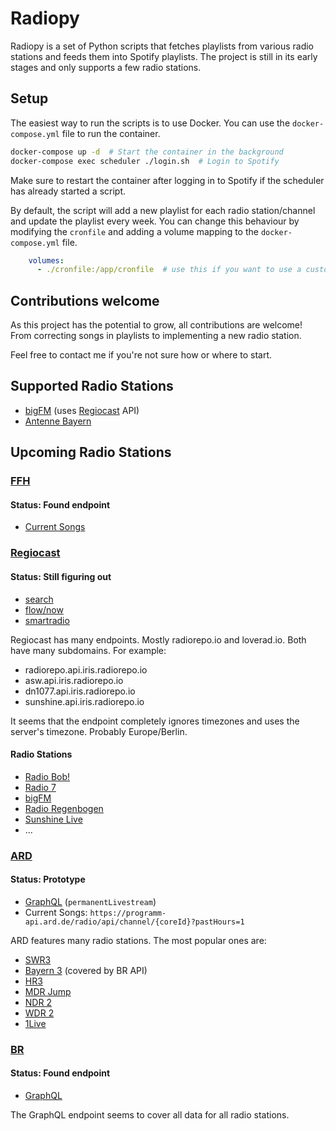 # Radiopy

Radiopy is a set of Python scripts that fetches playlists from various radio stations and feeds them into Spotify playlists.
The project is still in its early stages and only supports a few radio stations.

## Setup

The easiest way to run the scripts is to use Docker. You can use the `docker-compose.yml` file to run the container.

```bash
docker-compose up -d  # Start the container in the background
docker-compose exec scheduler ./login.sh  # Login to Spotify
```
Make sure to restart the container after logging in to Spotify if the scheduler has already started a script.

By default, the script will add a new playlist for each radio station/channel and update the playlist every week.
You can change this behaviour by modifying the `cronfile` and adding a volume mapping to the `docker-compose.yml` file.

```yaml
    volumes:
      - ./cronfile:/app/cronfile  # use this if you want to use a custom cronfile
```

## Contributions welcome

As this project has the potential to grow, all contributions are welcome!
From correcting songs in playlists to implementing a new radio station.

Feel free to contact me if you're not sure how or where to start.


## Supported Radio Stations
- [bigFM](https://www.bigfm.de/) (uses [Regiocast](#regiocast) API)
- [Antenne Bayern](https://www.antenne.de/)

## Upcoming Radio Stations


### [FFH](https://www.ffh.de/)
#### Status: Found endpoint
- [Current Songs](https://www.ffh.de/update-onair-info?tx_ffhonair_pi2[action]=getallsonginfo&tx_ffhonair_pi2[controller]=Webradio&tx_ffhonair_pi2[format]=json&type=210)

### [Regiocast](https://www.regiocast.de/)
#### Status: Still figuring out
- [search](https://asw.api.iris.radiorepo.io/v2/playlist/search.json?station=110&start=2024-11-20T20%3A53%3A55.631%2B01%3A00&end=2024-11-20T21%3A23%3A55.631%2B01%3A00)
- [flow/now](https://asw.api.iris.radiorepo.io/v2/playlist/flow.json?station=110&offset=1&count=1&ts=1716636546730)
- [smartradio](https://asw.api.iris.radiorepo.io/smartradio/2/config.json)

Regiocast has many endpoints. Mostly radiorepo.io and loverad.io. Both have many subdomains.
For example:
- radiorepo.api.iris.radiorepo.io
- asw.api.iris.radiorepo.io
- dn1077.api.iris.radiorepo.io
- sunshine.api.iris.radiorepo.io

It seems that the endpoint completely ignores timezones and uses the server's timezone. Probably Europe/Berlin.

#### Radio Stations
- [Radio Bob!](https://www.radiobob.de/)
- [Radio 7](https://www.radio7.de/)
- [bigFM](https://www.bigfm.de/)
- [Radio Regenbogen](https://www.regenbogen.de/)
- [Sunshine Live](https://www.sunshine-live.de/)
- ...


### [ARD](https://www.ardaudiothek.de/radio/)
#### Status: Prototype
- [GraphQL](https://api.ardaudiothek.de/graphql) (`permanentLivestream`)
- Current Songs: `https://programm-api.ard.de/radio/api/channel/{coreId}?pastHours=1`

ARD features many radio stations. The most popular ones are:
- [SWR3](https://www.swr3.de/)
- [Bayern 3](https://www.bayern3.de/) (covered by BR API)
- [HR3](https://www.hr3.de/)
- [MDR Jump](https://www.jumpradio.de/)
- [NDR 2](https://www.ndr.de/ndr2/)
- [WDR 2](https://www1.wdr.de/radio/wdr2/)
- [1Live](https://www1.wdr.de/radio/1live/)

### [BR](https://www.br.de/)
#### Status: Found endpoint
- [GraphQL](https://brradio.br.de/radio/v4)

The GraphQL endpoint seems to cover all data for all radio stations.

